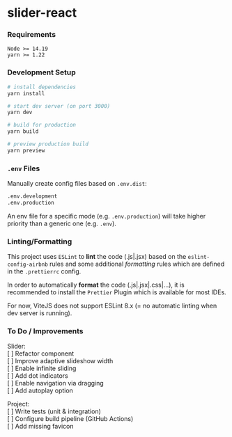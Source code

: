 # slider-react

### Requirements

```
Node >= 14.19
yarn >= 1.22
```

### Development Setup

```bash
# install dependencies
yarn install

# start dev server (on port 3000)
yarn dev

# build for production
yarn build

# preview production build
yarn preview
```

### `.env` Files

Manually create config files based on `.env.dist`:

```bash
.env.development
.env.production
```

An env file for a specific mode (e.g. `.env.production`) will take higher priority than a generic one (e.g. `.env`).

### Linting/Formatting

This project uses `ESLint` to **lint** the code (.js|.jsx) based on the `eslint-config-airbnb` rules and some additional _formatting_ rules which are defined in the `.prettierrc` config.

In order to automatically **format** the code (.js|.jsx|.css|...), it is recommended to install the `Prettier` Plugin which is available for most IDEs.

For now, ViteJS does not support ESLint 8.x (= no automatic linting when dev server is running).

### To Do / Improvements

Slider:  
[ ] Refactor component  
[ ] Improve adaptive slideshow width  
[ ] Enable infinite sliding  
[ ] Add dot indicators  
[ ] Enable navigation via dragging  
[ ] Add autoplay option

Project:  
[ ] Write tests (unit & integration)  
[ ] Configure build pipeline (GitHub Actions)  
[ ] Add missing favicon
